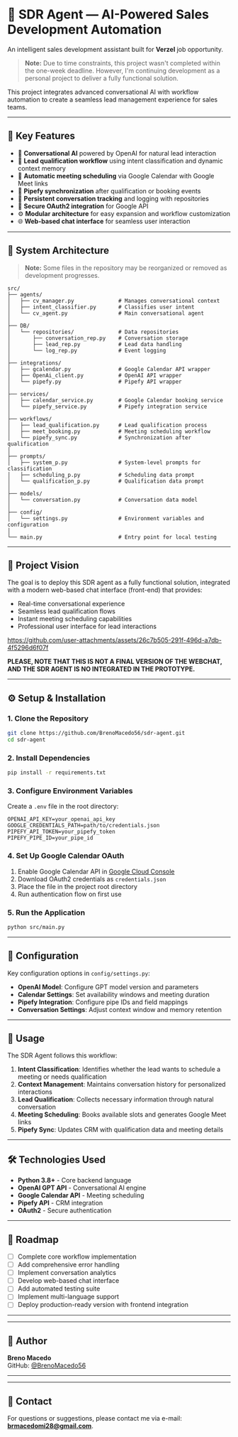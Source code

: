 # 🤖 SDR Agent — AI-Powered Sales Development Automation

An intelligent sales development assistant built for **Verzel** job opportunity.

> **Note:** Due to time constraints, this project wasn't completed within the one-week deadline. However, I'm continuing development as a personal project to deliver a fully functional solution.

This project integrates advanced conversational AI with workflow automation to create a seamless lead management experience for sales teams.

---

## 🚀 Key Features

- 💬 **Conversational AI** powered by OpenAI for natural lead interaction  
- 🧠 **Lead qualification workflow** using intent classification and dynamic context memory  
- 📅 **Automatic meeting scheduling** via Google Calendar with Google Meet links  
- 🔁 **Pipefy synchronization** after qualification or booking events  
- 🧾 **Persistent conversation tracking** and logging with repositories  
- 🔐 **Secure OAuth2 integration** for Google API  
- ⚙️ **Modular architecture** for easy expansion and workflow customization  
- 🌐 **Web-based chat interface** for seamless user interaction

---

## 🧩 System Architecture

> **Note:** Some files in the repository may be reorganized or removed as development progresses.
```
src/
├── agents/
│   ├── cv_manager.py              # Manages conversational context
│   ├── intent_classifier.py       # Classifies user intent
│   └── cv_agent.py                # Main conversational agent
│
├── DB/
│   └── repositories/              # Data repositories
│       ├── conversation_rep.py    # Conversation storage
│       ├── lead_rep.py            # Lead data handling
│       └── log_rep.py             # Event logging
│
├── integrations/
│   ├── gcalendar.py               # Google Calendar API wrapper
│   ├── OpenAi_client.py           # OpenAI API wrapper
│   └── pipefy.py                  # Pipefy API wrapper
│
├── services/
│   ├── calendar_service.py        # Google Calendar booking service
│   └── pipefy_service.py          # Pipefy integration service
│
├── workflows/
│   ├── lead_qualification.py      # Lead qualification process
│   ├── meet_booking.py            # Meeting scheduling workflow
│   └── pipefy_sync.py             # Synchronization after qualification
│
├── prompts/
│   ├── system_p.py                # System-level prompts for classification
│   ├── scheduling_p.py            # Scheduling data prompt
│   └── qualification_p.py         # Qualification data prompt
│
├── models/
│   └── conversation.py            # Conversation data model
│
├── config/
│   └── settings.py                # Environment variables and configuration
│
└── main.py                        # Entry point for local testing
```

---

## 🎯 Project Vision

The goal is to deploy this SDR agent as a fully functional solution, integrated with a modern web-based chat interface (front-end) that provides:

- Real-time conversational experience
- Seamless lead qualification flows
- Instant meeting scheduling capabilities
- Professional user interface for lead interactions


https://github.com/user-attachments/assets/26c7b505-291f-496d-a7db-4f5296d6f07f

**PLEASE, NOTE THAT THIS IS NOT A FINAL VERSION OF THE WEBCHAT, AND THE SDR AGENT IS NO INTEGRATED IN THE PROTOTYPE.**

---

## ⚙️ Setup & Installation

### 1. Clone the Repository
```bash
git clone https://github.com/BrenoMacedo56/sdr-agent.git
cd sdr-agent
```

### 2. Install Dependencies
```bash
pip install -r requirements.txt
```

### 3. Configure Environment Variables

Create a `.env` file in the root directory:
```env
OPENAI_API_KEY=your_openai_api_key
GOOGLE_CREDENTIALS_PATH=path/to/credentials.json
PIPEFY_API_TOKEN=your_pipefy_token
PIPEFY_PIPE_ID=your_pipe_id
```

### 4. Set Up Google Calendar OAuth

1. Enable Google Calendar API in [Google Cloud Console](https://console.cloud.google.com/)
2. Download OAuth2 credentials as `credentials.json`
3. Place the file in the project root directory
4. Run authentication flow on first use

### 5. Run the Application
```bash
python src/main.py
```

---

## 🔧 Configuration

Key configuration options in `config/settings.py`:

- **OpenAI Model**: Configure GPT model version and parameters
- **Calendar Settings**: Set availability windows and meeting duration
- **Pipefy Integration**: Configure pipe IDs and field mappings
- **Conversation Settings**: Adjust context window and memory retention

---

## 📝 Usage

The SDR Agent follows this workflow:

1. **Intent Classification**: Identifies whether the lead wants to schedule a meeting or needs qualification
2. **Context Management**: Maintains conversation history for personalized interactions
3. **Lead Qualification**: Collects necessary information through natural conversation
4. **Meeting Scheduling**: Books available slots and generates Google Meet links
5. **Pipefy Sync**: Updates CRM with qualification data and meeting details

---

## 🛠️ Technologies Used

- **Python 3.8+** - Core backend language
- **OpenAI GPT API** - Conversational AI engine
- **Google Calendar API** - Meeting scheduling
- **Pipefy API** - CRM integration
- **OAuth2** - Secure authentication

---

## 🚧 Roadmap

- [ ] Complete core workflow implementation
- [ ] Add comprehensive error handling
- [ ] Implement conversation analytics
- [ ] Develop web-based chat interface
- [ ] Add automated testing suite
- [ ] Implement multi-language support
- [ ] Deploy production-ready version with frontend integration

---

---

## 👤 Author

**Breno Macedo**  
GitHub: [@BrenoMacedo56](https://github.com/BrenoMacedo56)

---

---

## 📧 Contact

For questions or suggestions, please contact me via e-mail: **brmacedomi28@gmail.com**. 
 
